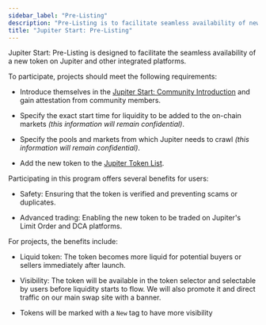 ```yaml
---
sidebar_label: "Pre-Listing"
description: "Pre-Listing is to facilitate seamless availability of new token on Jupiter"
title: "Jupiter Start: Pre-Listing"
---
```


Jupiter Start: Pre-Listing is designed to facilitate the seamless availability of a new token on Jupiter and other integrated platforms. 

To participate, projects should meet the following requirements:

- Introduce themselves in the [Jupiter Start: Community Introduction](../2-jupiter-start/1-community-intro.md) and gain attestation from community members.

- Specify the exact start time for liquidity to be added to the on-chain markets *(this information will remain confidential)*.

- Specify the pools and markets from which Jupiter needs to crawl *(this information will remain confidential)*.

- Add the new token to the [Jupiter Token List](https://github.com/jup-ag/token-list).

Participating in this program offers several benefits for users:

- Safety: Ensuring that the token is verified and preventing scams or duplicates.

- Advanced trading: Enabling the new token to be traded on Jupiter's Limit Order and DCA platforms.

For projects, the benefits include:

- Liquid token: The token becomes more liquid for potential buyers or sellers immediately after launch.

- Visibility: The token will be available in the token selector and selectable by users before liquidity starts to flow. We will also promote it and direct traffic on our main swap site with a banner.

- Tokens will be marked with a `New` tag to have more visibility